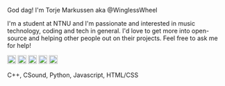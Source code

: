 God dag! I'm Torje Markussen aka @WinglessWheel

I'm a student at NTNU and I'm passionate and interested in music technology, coding and tech in general.
I'd love to get more into open-source and helping other people out on their projects. Feel free to ask me for help!

<img height="20" src="https://raw.githubusercontent.com/isocpp/logos/master/cpp_logo.png">
<img height="20" src="http://francescosoave.com/wp-content/uploads/2015/12/Untitled-6-e1451112136283.jpg">
<img height="20" src="https://upload.wikimedia.org/wikipedia/commons/c/c3/Python-logo-notext.svg">
<img height="20" src="https://upload.wikimedia.org/wikipedia/commons/thumb/9/99/Unofficial_JavaScript_logo_2.svg/512px-Unofficial_JavaScript_logo_2.svg.png">
<img height="20" src="https://upload.wikimedia.org/wikipedia/commons/1/10/CSS3_and_HTML5_logos_and_wordmarks.svg">

C++, CSound, Python, Javascript, HTML/CSS
